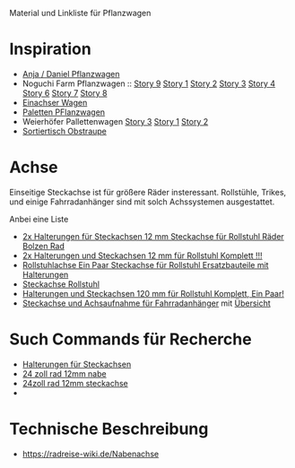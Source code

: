Material und Linkliste für Pflanzwagen

# Inspiration

- [Anja / Daniel Pflanzwagen](https://www.instagram.com/p/C5lbvxxtoNa/?img_index=1)
- Noguchi Farm Pflanzwagen :: [Story 9](https://www.instagram.com/p/CqVa78DKlL9/) [Story 1](https://www.instagram.com/p/DB1FZoKC0cQ/) [Story 2](https://www.instagram.com/p/DBQ7AU5TSzA/?img_index=3) [Story 3](https://www.instagram.com/p/DA0q0OZzKOU/?img_index=1) [Story 4](https://www.instagram.com/p/C0_l-WaP41Q/) [Story 6](https://www.instagram.com/p/Cz0mjkdv2sI/?img_index=6) [Story 7](https://www.instagram.com/p/CwU1TkwPc3e/?img_index=5) [Story 8](https://www.instagram.com/p/Cqp1lNhPpgs/?img_index=3) 
- [Einachser Wagen](https://www.instagram.com/p/C9P_xARq_w9/)
- [Paletten PFlanzwagen](https://www.instagram.com/p/C35xJYoL0h0/?img_index=3)
- Weierhöfer Pallettenwagen [Story 3](https://www.instagram.com/p/Bu5sHTFgTQM/?img_index=1) [Story 1](https://www.instagram.com/p/CFKZhYUKBGx/) [Story 2](https://www.instagram.com/p/Bzx8CBUIU3z/?img_index=1) 
- [Sortiertisch Obstraupe](https://www.instagram.com/p/C_GJBskt0Ve/)

# Achse

Einseitige Steckachse ist für größere Räder insteressant. Rollstühle, Trikes, und einige Fahrradanhänger sind mit solch Achssystemen ausgestattet. 

Anbei eine Liste

- [2x Halterungen für Steckachsen 12 mm Steckachse für Rollstuhl Räder Bolzen Rad](https://www.ebay.de/itm/135284193710?chn=ps&_ul=DE&norover=1&mkevt=1&mkrid=707-134425-41852-0&mkcid=2&mkscid=101&itemid=135284193710&targetid=2352311494706&device=c&mktype=pla&googleloc=9044383&poi=&campaignid=21674171206&mkgroupid=172695884331&rlsatarget=pla-2352311494706&abcId=10011800&merchantid=114191755&gad_source=1&gclid=CjwKCAiAudG5BhAREiwAWMlSjDPR643LgTFmiSpVAq6O9LwD9Pwr9vksaBw9pfbu7WTByvQaCHlULRoC6DwQAvD_BwE)
- [2x Halterungen und Steckachsen 12 mm für Rollstuhl Komplett !!!](https://www.ebay.de/itm/146093398897?_trkparms=amclksrc%3DITM%26aid%3D1110006%26algo%3DHOMESPLICE.SIM%26ao%3D1%26asc%3D276751%2C276105%26meid%3D18f44b4f06cb471487eb5ebc13e1c967%26pid%3D101506%26rk%3D1%26rkt%3D10%26sd%3D135284193710%26itm%3D146093398897%26pmt%3D0%26noa%3D1%26pg%3D4481478%26algv%3DDefaultOrganicWebWithV11WebTrimmedV3VisualRankerWithKnnV3AndUltBRecall%26brand%3DMEYRA&_trksid=p4481478.c101506.m1851)
- [Rollstuhlachse Ein Paar Steckachse für Rollstuhl Ersatzbauteile mit Halterungen](https://www.ebay.de/itm/146093397602?_trkparms=amclksrc%3DITM%26aid%3D1110006%26algo%3DHOMESPLICE.SIM%26ao%3D1%26asc%3D276751%2C276105%26meid%3D18f44b4f06cb471487eb5ebc13e1c967%26pid%3D101506%26rk%3D2%26rkt%3D10%26sd%3D135284193710%26itm%3D146093397602%26pmt%3D0%26noa%3D1%26pg%3D4481478%26algv%3DDefaultOrganicWebWithV11WebTrimmedV3VisualRankerWithKnnV3AndUltBRecall%26brand%3DMEYRA&_trksid=p4481478.c101506.m1851)
- [Steckachse Rollstuhl](https://www.ebay.de/itm/226336448946?_trkparms=amclksrc%3DITM%26aid%3D1110006%26algo%3DHOMESPLICE.SIM%26ao%3D1%26asc%3D276751%2C276105%26meid%3D608a93c24b8843ba9cfc2f9f61ca67f9%26pid%3D101875%26rk%3D3%26rkt%3D4%26sd%3D146093397602%26itm%3D226336448946%26pmt%3D1%26noa%3D0%26pg%3D2332490%26algv%3DSimVIDwebV3WithCPCExpansionEmbeddingSearchQueryRecall%26brand%3DMarkenlos&_trksid=p2332490.c101875.m1851&itmprp=cksum%3A226336448946608a93c24b8843ba9cfc2f9f61ca67f9%7Cenc%3AAQAJAAABIEK7FTfzsGw0VauxYyX1IOHjsuXJ1NPjVWebvOca%252BJbVzh3VqcrGnLFKHjKk2M42BtfNs8bK1jFneKBZqmubi3KLOMESJ6gC4ydT47sWrSLGQ%252B6357nzIoaquH3kiriN%252B9NH9gy2Ou%252Bq%252BBEtRP2%252BrNDVhVo6EkqxnPo7k7hHx60WK3cAUFl7ZbLTJmJxRfFuZCPOR6c38sjDzYckzLSg%252BLQQQyqZeuwdfM8l25Sea8sSsGJn1RaWEP5stwjDHVEKbLfW%252BewEGtnJdQw%252FWE9PYCLJulAWPzM%252BmIp5E20Vt%252FnhNSyd0qlLPAnPUqDLLietTwk2Ivz26S44mrYahBiXZUCOVbu%252FinJqU3WL4Whe%252BIlBLQIcAGm0j1g7a9uPgZJGSQ%253D%253D%7Campid%3APL_CLK%7Cclp%3A2332490&itmmeta=01JCK7QKCBZWXBHKJEQADH3AMA)
- [Halterungen und Steckachsen 120 mm für Rollstuhl Komplett, Ein Paar!](https://www.ebay.de/itm/226342455026?_trkparms=amclksrc%3DITM%26aid%3D1110006%26algo%3DHOMESPLICE.SIM%26ao%3D1%26asc%3D276751%2C276105%26meid%3D13e03ac0197c4eb38664e66afe45e500%26pid%3D101875%26rk%3D1%26rkt%3D4%26sd%3D226336448946%26itm%3D226342455026%26pmt%3D1%26noa%3D0%26pg%3D2332490%26algv%3DSimVIDwebV3WithCPCExpansionEmbeddingSearchQueryRecall%26brand%3DAlber&_trksid=p2332490.c101875.m1851&itmprp=cksum%3A22634245502613e03ac0197c4eb38664e66afe45e500%7Cenc%3AAQAJAAABIEK7FTfzsGw0VauxYyX1IOHjsuXJ1NPjVWebvOca%252BJbVzh3VqcrGnLFKHjKk2M42BtfNs8bK1jFneKBZqmubi3I3VkB32CtfEcJSeuueOhMWpGbxN3cCjeMhn6dcX8s52F9y0mn4ym6sM2N%252Fhv1nTmSqys1OZcXzT33dh%252FJMUMTW3pPSEOp2J0PANP4SNBQNQDbRI5U17BqYGdwekYIpB0Pgu6jfoMCU2x%252BEDPVKqTuHVIyZALufrtnYmgSwWp1jTRxEsRhp%252FlP5VgzPPf8sMcpRPeCHT%252Fgj%252BU%252BhRhTieQFnlJXLq2%252B%252FbTy5458cahmDEesF36dTDG%252F0%252BkA1oGx%252FnyLJQM%252Fdh29Z9v6X%252BeYOFdCd5YQcHE5TWfoaweSZ%252B0MNpg%253D%253D%7Campid%3APL_CLK%7Cclp%3A2332490&itmmeta=01JCK81F6H1576JKVWDV2TETDA)
- [Steckachse und Achsaufnahme für Fahrradanhänger](https://www.rollenplus.de/Steckachse-und-Achsaufnahme-fuer-Fahrradanhaenger) mit [Übersicht](https://www.rollenplus.de/Radachsen)

# Such Commands für Recherche

- [Halterungen für Steckachsen](https://www.google.com/search?q=Halterungen+f%C3%BCr+Steckachsen&rlz=1C5CHFA_enDE1030DE1030&oq=Halterungen+f%C3%BCr+Steckachsen&gs_lcrp=EgZjaHJvbWUyBggAEEUYOTIGCAEQRRg9MgYIAhBFGD0yBggDEEUYPdIBBzgxM2owajeoAgiwAgE&sourceid=chrome&ie=UTF-8)
- [24 zoll rad 12mm nabe](https://www.google.com/search?sca_esv=c6004f725def933e&rlz=1C5CHFA_enDE1030DE1030&sxsrf=ADLYWII2gbGn0mn8EeP2j2UxBSPQ-0Aolw:1731600464143&q=24+zoll+rad+12mm+nabe&udm=3&fbs=AEQNm0A6bwEop21ehxKWq5cj-cHa9RzI4fQJ53YeRxSnybR5QqqH9wOe9IylodR2ppIPlwvq-xrzC5Td20uBrEHfuOcPywhNOeKeOmEq6GWNqCgedWza9lflu_jERBTrM_1vT2brtd2Gjdm7oDqcR77GWA1vi43u6uIoHPeT2JnteI0UgelzE30X5fv10uiVgXZ6hS3zSl9K&sa=X&ved=2ahUKEwjcnLu0mtyJAxUu6wIHHeW1G38Qs6gLegQIJBAB&biw=1692&bih=1431&dpr=2)
- [24zoll rad 12mm steckachse](https://www.google.com/search?q=24zoll+rad+12mm+steckachse&sca_esv=c6004f725def933e&rlz=1C5CHFA_enDE1030DE1030&sxsrf=ADLYWILPGgtaNyyJiGe5UhDvdfB0wN5QuQ%3A1731600711979&ei=RyE2Z5eyO7-zi-gPkL2koQg&ved=0ahUKEwjX8dGqm9yJAxW_2QIHHZAeKYQQ4dUDCA8&uact=5&oq=24zoll+rad+12mm+steckachse&gs_lp=Egxnd3Mtd2l6LXNlcnAiGjI0em9sbCByYWQgMTJtbSBzdGVja2FjaHNlMggQABiABBiiBDIIEAAYgAQYogQyCBAAGIAEGKIEMggQABiABBiiBEjjFVDoCFj7FHABeAGQAQCYAWugAagEqgEDNi4xuAEDyAEA-AEBmAIIoAK_BMICChAAGLADGNYEGEfCAgoQIRigARjDBBgKmAMAiAYBkAYIkgcDNy4xoAf9FQ&sclient=gws-wiz-serp)
- 

# Technische Beschreibung

- https://radreise-wiki.de/Nabenachse
